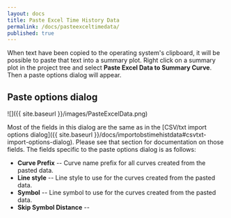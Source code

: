 ```yaml
---
layout: docs
title: Paste Excel Time History Data
permalink: /docs/pasteexceltimedata/
published: true
---
```


When text have been copied to the operating system's clipboard, it will be possible to paste that text into a summary plot. Right click on a summary plot in the project tree and select **Paste Excel Data to Summary Curve**. Then a paste options dialog will appear.

## Paste options dialog
![]({{ site.baseurl }}/images/PasteExcelData.png)

Most of the fields in this dialog are the same as in the [CSV/txt import options dialog]({{ site.baseurl }}/docs/importobstimehistdata#csvtxt-import-options-dialog). Please see that section for documentation on those fields. The fields specific to the paste options dialog is as follows:

- **Curve Prefix** -- Curve name prefix for all curves created from the pasted data.
- **Line style** -- Line style to use for the curves created from the pasted data.
- **Symbol** -- Line symbol to use for the curves created from the pasted data.
- **Skip Symbol Distance** -- 
